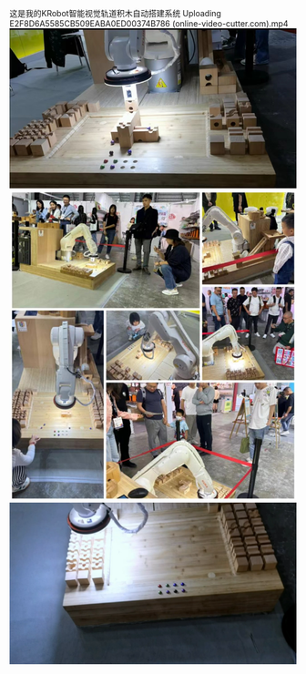 这是我的KRobot智能视觉轨道积木自动搭建系统
Uploading E2F8D6A5585CB509EABA0ED00374B786 (online-video-cutter.com).mp4
![img.png](img.png)
![img_1.png](img_1.png)
![img_2.png](img_2.png)


